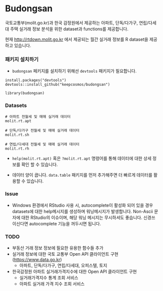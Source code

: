 # Budongsan
국토교통부(molit.go.kr)과 한국 감정원에서 제공하는 아파트, 단독/다가구, 연립/다세대 주택 실거래 정보 분석을 위한 dataset과 functions를 제공합니다.

현재 http://rtdown.molit.go.kr 에서 제공되는 월간 실거래 정보를 R dataset을 제공하고 있습니다.

### 패키지 설치하기
* `budongsan` 페키지를 설치하기 위해선 `devtools` 패키지가 필요합니다.

```{R}
install.packages("devtools")
devtools::install_github("keepcosmos/budongsan")

library(budongsan)
```

### Datasets
```{R}
# 아파트 전월세 및 매매 실거래 데이터
molit.rt.apt

# 단독/다가구 전월세 및 매매 실거래 데이터
molit.rt.sh

# 연립/다세대 전월세 및 매매 실거래 데이터
molit.rt.rh
```
* `help(molit.rt.apt)` 혹은 `?molit.rt.apt` 명령어를 통해 데이터에 대한 상세 정보를 확인 할 수 있습니다.

* 데이터 양이 큽니다. `data.table` 패키지를 먼저 추가해주면 더 빠르게 데이터를 활용할 수 있습니다.

### Issue
* Windows 환경에서 RStudio 사용 시, autocomplete이 활성화 되어 있을 경우 datasets에 대한 help메시지를 생성하며 워닝메시지가 발생합니다. Non-Ascii 문자에 대한 RStudio의 이슈이며, 해당 워닝 메시지는 무시하셔도 좋습니다. 신경쓰이신다면 autocomplete 기능을 꺼두시면 됩니다.


### TODO
* 부동산 거래 정보 정보에 필요한 유용한 함수들 추가
* 실거래 정보에 대한 국토 교통부 Open API 클라이언트 구현 (https://www.data.go.kr)
  * 아파트, 단독/다가구, 연립/다세대, 오피스텔, 토지
* 한국감정원 아파트 실거래가격지수에 대한 Open API 클라이언트 구현
  * 실거래가격지수 통계 조회 서비스
  * 아파트 실거래 가격 지수 조회 서비스
